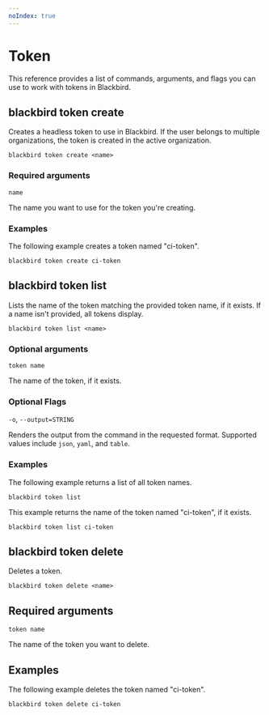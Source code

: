 ```yaml
---
noIndex: true
---
```


# Token

This reference provides a list of commands, arguments, and flags you can use to work with tokens in Blackbird.

## blackbird token create

Creates a headless token to use in Blackbird. If the user belongs to multiple organizations, the token is created in the active organization.

```shell
blackbird token create <name>
```

### Required arguments

`name`

The name you want to use for the token you're creating.

### Examples

The following example creates a token named "ci-token".

```shell
blackbird token create ci-token
```

## blackbird token list

Lists the name of the token matching the provided token name, if it exists. If a name isn't provided, all tokens display.

```shell
blackbird token list <name>
```

### Optional arguments

`token name`

The name of the token, if it exists.

### Optional Flags

`-o`, `--output=STRING`

Renders the output from the command in the requested format. Supported values include `json`, `yaml`, and `table`.

### Examples

The following example returns a list of all token names.

```shell
blackbird token list
```

This example returns the name of the token named "ci-token", if it exists.

```shell
blackbird token list ci-token
```

## blackbird token delete

Deletes a token.

```shell
blackbird token delete <name>
```

## Required arguments

`token name`

The name of the token you want to delete.

## Examples

The following example deletes the token named "ci-token".

```shell
blackbird token delete ci-token
```
